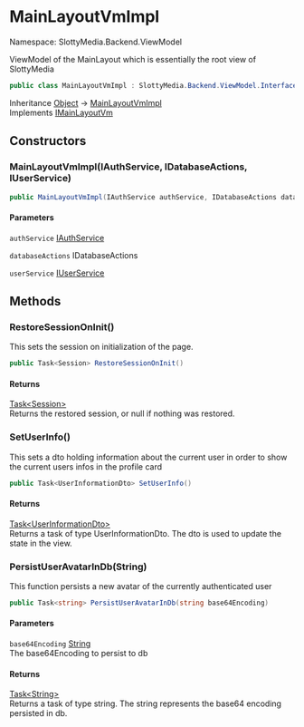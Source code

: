 # MainLayoutVmImpl

Namespace: SlottyMedia.Backend.ViewModel

ViewModel of the MainLayout which is essentially the root view of SlottyMedia

```csharp
public class MainLayoutVmImpl : SlottyMedia.Backend.ViewModel.Interfaces.IMainLayoutVm
```

Inheritance [Object](https://docs.microsoft.com/en-us/dotnet/api/system.object) → [MainLayoutVmImpl](./slottymedia.backend.viewmodel.mainlayoutvmimpl.md)<br>
Implements [IMainLayoutVm](./slottymedia.backend.viewmodel.interfaces.imainlayoutvm.md)

## Constructors

### **MainLayoutVmImpl(IAuthService, IDatabaseActions, IUserService)**

```csharp
public MainLayoutVmImpl(IAuthService authService, IDatabaseActions databaseActions, IUserService userService)
```

#### Parameters

`authService` [IAuthService](./slottymedia.backend.services.interfaces.iauthservice.md)<br>

`databaseActions` IDatabaseActions<br>

`userService` [IUserService](./slottymedia.backend.services.interfaces.iuserservice.md)<br>

## Methods

### **RestoreSessionOnInit()**

This sets the session on initialization of the page.

```csharp
public Task<Session> RestoreSessionOnInit()
```

#### Returns

[Task&lt;Session&gt;](https://docs.microsoft.com/en-us/dotnet/api/system.threading.tasks.task-1)<br>
Returns the restored session, or null if nothing was restored.

### **SetUserInfo()**

This sets a dto holding information about the current user in order to show the current users infos in the profile
 card

```csharp
public Task<UserInformationDto> SetUserInfo()
```

#### Returns

[Task&lt;UserInformationDto&gt;](https://docs.microsoft.com/en-us/dotnet/api/system.threading.tasks.task-1)<br>
Returns a task of type UserInformationDto. The dto is used to update the state in the view.

### **PersistUserAvatarInDb(String)**

This function persists a new avatar of the currently authenticated user

```csharp
public Task<string> PersistUserAvatarInDb(string base64Encoding)
```

#### Parameters

`base64Encoding` [String](https://docs.microsoft.com/en-us/dotnet/api/system.string)<br>
The base64Encoding to persist to db

#### Returns

[Task&lt;String&gt;](https://docs.microsoft.com/en-us/dotnet/api/system.threading.tasks.task-1)<br>
Returns a task of type string. The string represents the base64 encoding persisted in db.
